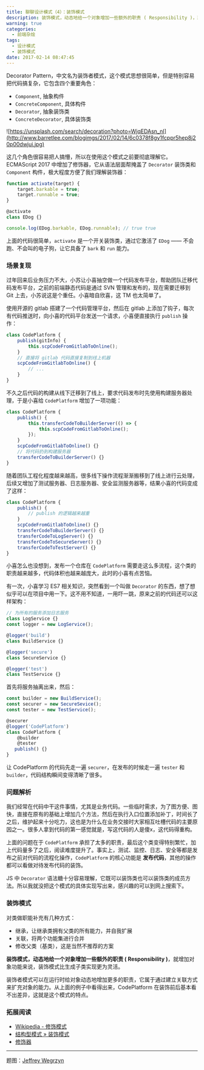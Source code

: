 ```yaml
---
title: 聊聊设计模式（4）：装饰模式
description: 装饰模式，动态地给一个对象增加一些额外的职责 ( Responsibility )，就增加对象功能来说，装饰模式比生成子类实现更为灵活。
warning: true
categories:
  - 前端杂烩
tags:
  - 设计模式
  - 装饰模式
date: 2017-02-14 08:47:45
---
```



Decorator Pattern，中文名为装饰者模式，这个模式思想很简单，但是特别容易把代码搞复杂，它包含四个重要角色：

- `Component`, 抽象构件
- `ConcreteComponent`, 具体构件
- `Decorator`, 抽象装饰类
- `ConcreteDecorator`, 具体装饰类

![https://unsplash.com/search/decoration?photo=WjqEDAsn_nI](http://www.barretlee.com/blogimgs/2017/02/14/6c0378f8gy1fcppr5hep8j20p00dwjui.jpg)<!--<source src="http://ww1.sinaimg.cn/large/6c0378f8gy1fcppr5hep8j20p00dwjui">-->

<!--more-->

这几个角色很容易把人搞懵，所以在使用这个模式之前要彻底理解它。ECMAScript 2017 中增加了修饰器，它从语法层面帮掩盖了 `Decorator` 装饰类和 `Component` 构件，极大程度方便了我们理解装饰器：

```js
function activate(target) {
    target.barkable = true;
    target.runnable = true;
}

@activate
class EDog {}

console.log(EDog.barkable, EDog.runnable); // true true
```

上面的代码很简单，`activate` 是一个开关装饰类，通过它激活了 `EDog` —— 不会跑、不会叫的电子狗，让它具备了 `bark` 和 `run` 能力。

### 场景复现

过年回来后业务压力不大，小苏让小喜抽空做一个代码发布平台，帮助团队迁移代码发布平台，之前的前端静态代码是通过 SVN 管理和发布的，现在需要迁移到 Git 上去，小苏说这是个重任。小喜暗自欣喜，这 TM 也太简单了。

使用开源的 gitlab 搭建了一个代码管理平台，然后在 gitlab 上添加了钩子，每次有代码推送时，向小喜的代码平台发送一个请求，小喜便直接执行 `publish` 操作：

```js
class CodePlatform {
    publish(gitInfo) {
        this.scpCodeFromGitlabToOnline();
    }
    // 直接将 gitlab 代码直接复制到线上机器
    scpCodeFromGitlabToOnline() {
        // ...
    }
}
```

不久之后代码的构建从线下迁移到了线上，要求代码发布时先使用构建服务器处理，于是小喜给 `CodePlatform` 增加了一项功能：

```js
class CodePlatform {
    publish() {
        this.transferCodeToBuilderServer(() => {
            this.scpCodeFromGitlabToOnline();
        });
    }
    scpCodeFromGitlabToOnline() {}
    // 将代码扔到构建服务器
    transferCodeToBuilderServer() {}
}
```

随着团队工程化程度越来越高，很多线下操作流程渐渐搬移到了线上进行云处理，后续又增加了测试服务器、日志服务器、安全监测服务器等，结果小喜的代码变成了这样：

```js
class CodePlatform {
    publish() {
        // publish 的逻辑越来越重
    }
    scpCodeFromGitlabToOnline() {}
    transferCodeToBuilderServer() {}
    transferCodeToLogServer() {}
    transferCodeToSecureServer() {}
    transferCodeToTestServer() {}
}
```

小喜怎么也没想到，发布一个仓库在 `CodePlatform` 需要走这么多流程，这个类的职责越来越多，代码体积也越来越庞大，此时的小喜有点苦恼。

有一次，小喜学习 ES7 相关知识，突然看到一个叫做 `Decorator` 的东西，想了想似乎可以在项目中用一下。这不用不知道，一用吓一跳，原来之前的代码还可以这样架构：

```js
// 为所有的服务添加日志服务
class LogService {}
const logger = new LogService();

@logger('build')
class BuildService {}

@logger('secure')
class SecureService {}

@logger('test')
class TestService {}
```

首先将服务抽离出来，然后：

```js
const builder = new BuildService();
const securer = new SecureSevice();
const tester = new TestService();

@securer
@logger('CodePlatform')
class CodePlatform {
    @builder
    @tester
   publish() {}
}
```

让 CodePlatform 的代码先走一遍 `securer`，在发布的时候走一遍 `tester` 和 `builder`，代码结构瞬间变得清晰了很多。

### 问题解析

我们经常在代码中干这件事情，尤其是业务代码。一些临时需求，为了图方便、图快，直接在原有的基础上增加几个方法，然后在执行入口位置添加补丁，时间长了之后，维护起来十分吃力，这也是为什么在业务交接时大家相互吐槽代码的主要原因之一。很多人拿到代码的第一感觉就是，写这代码的人是傻x，这代码得重构。

上面的问题在于 `CodePlatform` 承担了太多的职责，最后这个类变得特别繁忙，加上代码量多了之后，阅读难度提升了。事实上，测试、监控、日志、安全等都是发布之前对代码的流程化操作，`CodePlatform` 的核心功能是 **发布代码**，其他的操作都可以看做对待发布代码的装饰。

JS 中 `Decorator` 语法糖十分容易理解，它既可以装饰类也可以装饰类的成员方法。所以我就没把这个模式的具体实现写出来，感兴趣的可以到网上搜索下。

### 装饰模式

对类做职能补充有几种方式：

- 继承，让继承类拥有父类的所有能力，并自我扩展
- 关联，将两个功能集进行合并
- 修改父类（基类），这是当然不推荐的方案

**装饰模式，动态地给一个对象增加一些额外的职责 ( Responsibility )**，就增加对象功能来说，装饰模式比生成子类实现更为灵活。

装饰者模式可以在运行时给对象动态地增加更多的职责，它属于通过建立关联方式来扩充对象的能力。从上面的例子中看得出来，CodePlatform 在装饰前后基本看不出差异，这就是这个模式的特点。


### 拓展阅读

- [Wikipedia - 修饰模式](https://zh.wikipedia.org/zh-cn/修饰模式)
- [结构型模式 » 装饰模式](http://design-patterns.readthedocs.io/zh_CN/latest/structural_patterns/decorator.html)
- [修饰器](http://es6.ruanyifeng.com/#docs/decorator)

---

题图：[Jeffrey Wegrzyn](https://unsplash.com/search/decoration?photo=WjqEDAsn_nI)
